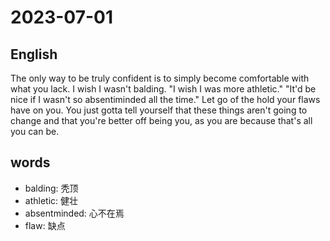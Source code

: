 # 2023-07-01

## English
The only way to be truly confident is to 
simply become comfortable with what you
lack. I wish I wasn't balding. "I wish I was
more athletic." "It'd be nice if I wasn't so 
absentiminded all the time." Let go of the
hold your flaws have on you. You just gotta
tell yourself that these things aren't going
to change and that you're better off being
you, as you are because that's all you can be.

## words
* balding: 秃顶
* athletic: 健壮
* absentminded: 心不在焉
* flaw: 缺点
